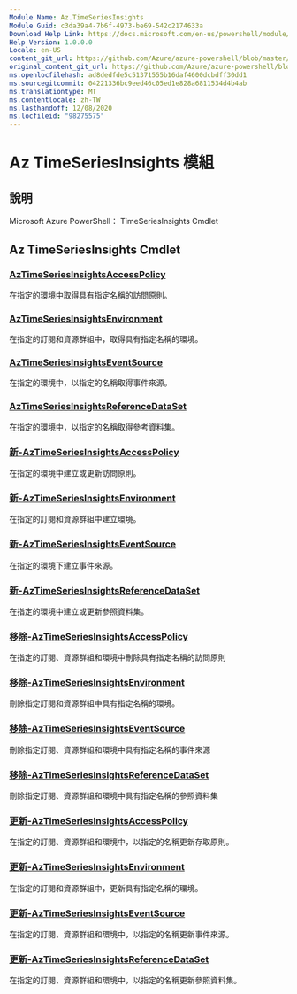 ```yaml
---
Module Name: Az.TimeSeriesInsights
Module Guid: c3da39a4-7b6f-4973-be69-542c2174633a
Download Help Link: https://docs.microsoft.com/en-us/powershell/module/az.timeseriesinsights
Help Version: 1.0.0.0
Locale: en-US
content_git_url: https://github.com/Azure/azure-powershell/blob/master/src/TimeSeriesInsights/help/Az.TimeSeriesInsights.md
original_content_git_url: https://github.com/Azure/azure-powershell/blob/master/src/TimeSeriesInsights/help/Az.TimeSeriesInsights.md
ms.openlocfilehash: ad8dedfde5c51371555b16daf4600dcbdff30dd1
ms.sourcegitcommit: 04221336bc9eed46c05ed1e828a6811534d4b4ab
ms.translationtype: MT
ms.contentlocale: zh-TW
ms.lasthandoff: 12/08/2020
ms.locfileid: "98275575"
---
```

# Az TimeSeriesInsights 模組
## 說明
Microsoft Azure PowerShell： TimeSeriesInsights Cmdlet

## Az TimeSeriesInsights Cmdlet
### [AzTimeSeriesInsightsAccessPolicy](Get-AzTimeSeriesInsightsAccessPolicy.md)
在指定的環境中取得具有指定名稱的訪問原則。

### [AzTimeSeriesInsightsEnvironment](Get-AzTimeSeriesInsightsEnvironment.md)
在指定的訂閱和資源群組中，取得具有指定名稱的環境。

### [AzTimeSeriesInsightsEventSource](Get-AzTimeSeriesInsightsEventSource.md)
在指定的環境中，以指定的名稱取得事件來源。

### [AzTimeSeriesInsightsReferenceDataSet](Get-AzTimeSeriesInsightsReferenceDataSet.md)
在指定的環境中，以指定的名稱取得參考資料集。

### [新-AzTimeSeriesInsightsAccessPolicy](New-AzTimeSeriesInsightsAccessPolicy.md)
在指定的環境中建立或更新訪問原則。

### [新-AzTimeSeriesInsightsEnvironment](New-AzTimeSeriesInsightsEnvironment.md)
在指定的訂閱和資源群組中建立環境。

### [新-AzTimeSeriesInsightsEventSource](New-AzTimeSeriesInsightsEventSource.md)
在指定的環境下建立事件來源。

### [新-AzTimeSeriesInsightsReferenceDataSet](New-AzTimeSeriesInsightsReferenceDataSet.md)
在指定的環境中建立或更新參照資料集。

### [移除-AzTimeSeriesInsightsAccessPolicy](Remove-AzTimeSeriesInsightsAccessPolicy.md)
在指定的訂閱、資源群組和環境中刪除具有指定名稱的訪問原則

### [移除-AzTimeSeriesInsightsEnvironment](Remove-AzTimeSeriesInsightsEnvironment.md)
刪除指定訂閱和資源群組中具有指定名稱的環境。

### [移除-AzTimeSeriesInsightsEventSource](Remove-AzTimeSeriesInsightsEventSource.md)
刪除指定訂閱、資源群組和環境中具有指定名稱的事件來源

### [移除-AzTimeSeriesInsightsReferenceDataSet](Remove-AzTimeSeriesInsightsReferenceDataSet.md)
刪除指定訂閱、資源群組和環境中具有指定名稱的參照資料集

### [更新-AzTimeSeriesInsightsAccessPolicy](Update-AzTimeSeriesInsightsAccessPolicy.md)
在指定的訂閱、資源群組和環境中，以指定的名稱更新存取原則。

### [更新-AzTimeSeriesInsightsEnvironment](Update-AzTimeSeriesInsightsEnvironment.md)
在指定的訂閱和資源群組中，更新具有指定名稱的環境。

### [更新-AzTimeSeriesInsightsEventSource](Update-AzTimeSeriesInsightsEventSource.md)
在指定的訂閱、資源群組和環境中，以指定的名稱更新事件來源。

### [更新-AzTimeSeriesInsightsReferenceDataSet](Update-AzTimeSeriesInsightsReferenceDataSet.md)
在指定的訂閱、資源群組和環境中，以指定的名稱更新參照資料集。


